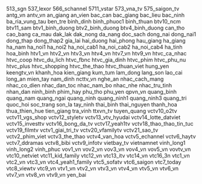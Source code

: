 513_sgn
537_lexor
566_schannel
5711_vstar
573_vna_tv
575_saigon_tv
antg_vn
antv_vn
an_giang
an_vien
bac_can
bac_giang
bac_lieu
bac_ninh
ba_ria_vung_tau
ben_tre
binh_dinh
binh_phuoc1
binh_thuan
btv10_ncm
btv11_sam
btv1_binh_duong
btv2_binh_duong
btv4_binh_duong
can_tho
cao_bang
ca_mau
dak_lak
dak_nong
da_nang
doc_sach
dong_nai
dong_nai1
dong_thap
dong_thap2
gia_lai
hai_duong
hai_phong
hau_giang
ha_giang
ha_nam
ha_noi1
ha_noi2
ha_noi_cab1
ha_noi_cab2
ha_noi_cab4
ha_tinh
hoa_binh
htv1_vn
htv2_vn
htv3_vn
htv4_vn
htv7_vn
htv9_vn
htvc_ca_nhac
htvc_coop
htvc_du_lich
htvc_fbnc
htvc_gia_dinh
htvc_phim
htvc_phu_nu
htvc_plus
htvc_shopping
htvc_the_thao
htvc_thuan_viet
hung_yen
keengtv_vn
khanh_hoa
kien_giang
kum_tum
lam_dong
lang_son
lao_cai
long_an
mien_tay
nam_dinh
ncttv_vn
nghe_an
nhac_cach_mang
nhac_co_dien
nhac_dan_toc
nhac_nam_bo
nhac_nhe
nhac_tru_tinh
nhan_dan
ninh_binh
phim_hay
phu_tho
phu_yen
qpvn_vn
quang_binh
quang_nam
quang_ngai
quang_ninh
quang_ninh1
quang_ninh3
quang_tri
quoc_hoi
soc_trang
son_la
tay_ninh
thai_binh
thai_nguyen
thanh_hoa
thua_thien_hue
tien_giang
tra_vinh
ttxvn_tv
tuyen_quang
vctv10_o2tv
vctv11_vgs_shop
vctv12_styletv
vctv13_vtv_hyudai
vctv14_lotte_datviet
vctv15_investtv
vctv16_bong_da_tv
vctv17_yeah1tv
vctv18_thao_thao_tin_tuc
vctv19_filmtv
vctv1_giai_tri_tv
vctv20_vfamilytv
vctv21_sao_tv
vctv2_phim_viet
vctv3_the_thao
vctv4_van_hoa
vctv5_echannel
vctv6_haytv
vctv7_ddramas
vctv8_bibi
vctv9_infotv
vietbay_tv
vietnamnet
vinh_long1
vinh_long2
vinh_phuc
vov1_vn
vov2_vn
vov3_vn
vov4_vn
vov5_vn
vovtv_vn
vtc10_netviet
vtc11_kid_family
vtc12_vn
vtc13_itv
vtc14_vn
vtc16_3n
vtc1_vn
vtc2_vn
vtc3_vn
vtc4_yeah1_family
vtc5_sofatv
vtc6_saigon
vtc7_today
vtc8_viewtv
vtc9_vn
vtv1_vn
vtv2_vn
vtv3_vn
vtv4_vn
vtv5_vn
vtv6_vn
vtv7_vn
vtv8_vn
vtv9_vn
yen_bai
